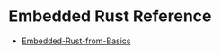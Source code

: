 # Embedded Rust Reference

* [Embedded-Rust-from-Basics](https://github.com/tomoyuki-nakabayashi/Embedded-Rust-from-Basics/blob/main/references.md)
